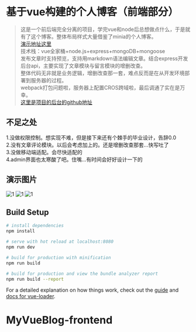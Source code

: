 # 基于vue构建的个人博客（前端部分）

> 这是一个前后端完全分离的项目，学完vue和node后总想做点什么，于是就有了这个博客。整体布局样式大量借鉴了minia的个人博客。<br>
[演示地址这里](http://39.108.214.182/#/)<br> 
技术栈：vue全家桶+node.js+express+mongoDB+mongoose <br>
发布文章时支持预览，支持用markdown语法编辑文章。结合express开发后台api，主要实现了文章模块与留言模块的增删改查。<br>
整体代码无非就是业务逻辑，增删改查那一套，难点反而是在从开发环境部署到服务器的过程。<br>
webpack打包问题啦，服务器上配置CROS跨域啦，最后调通了实在是万幸。<br>
[这里是项目的后台的github地址](https://github.com/Kisarigi/MyVueBlog-server)

## 不足之处
1.没做权限控制。想实现不难，但是接下来还有个棘手的毕业设计，告辞0.0 <br>
2.没有文章评论模块。以后会考虑加上的。还是增删改查那套...快写吐了  <br>
3.没做移动端适配。会尽快适配的<br>
4.admin界面也太寒酸了吧。住嘴...有时间会好好设计一下的<br>


## 演示图片
![1](https://wx2.sinaimg.cn/mw1024/006SncqLgy1fpie8k9hlpj31gr0q9770.jpg)
![1](https://wx4.sinaimg.cn/mw1024/006SncqLgy1fpie8o6ll6j31gp0q81bk.jpg)
![1](https://wx4.sinaimg.cn/mw1024/006SncqLgy1fpie8qubq8j31gu0q34qp.jpg)


## Build Setup

``` bash
# install dependencies
npm install

# serve with hot reload at localhost:8080
npm run dev

# build for production with minification
npm run build

# build for production and view the bundle analyzer report
npm run build --report
```

For a detailed explanation on how things work, check out the [guide](http://vuejs-templates.github.io/webpack/) and [docs for vue-loader](http://vuejs.github.io/vue-loader).
# MyVueBlog-frontend
